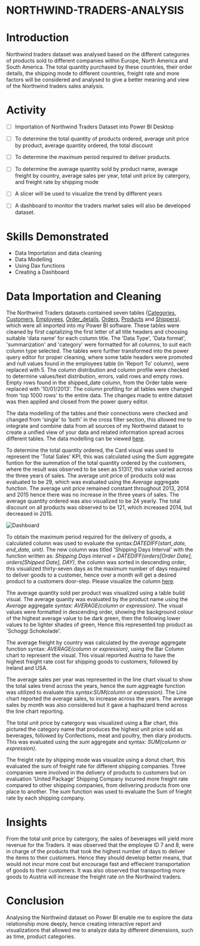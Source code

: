# NORTHWIND-TRADERS-ANALYSIS

# **Introduction**
Northwind traders dataset was analysed based on the different categories of products sold to different companies within Europe, North America and South America. The total quantity purchased by these countries, their order details, the shipping mode to different countries, freight rate and more factors will be considered and analysed to give a better meaning and view of the Northwind traders sales analysis.


# **Activity**
- [ ]  Importation of Northwind Traders Dataset into Power BI Desktop
- [ ]  To determine the total quantity of products ordered, average unit price by product, average quantity ordered, the total discount
- [ ]  To determine the maximum period required to deliver products.
- [ ]  To determine the average quantity sold by product name, average freight by country, average sales per year, total unit price by catergory, and freight rate by shipping mode
- [ ]  A slicer will be used to visualize the trend by different years
- [ ]  A dashboard to monitor the traders market sales will also be developed dataset.
 

# **Skills Demonstrated**
- Data Importation and data cleaning
- Data Modelling
- Using Dax functions
- Creating a Dashboard


# **Data Importation and Cleaning**
The Northwind Traders datasets contained seven tables ([Categories](https://github.com/Jessie-Watt/Northwind-Traders-Analysis/blob/main/Category%20data.png), [Customers](https://github.com/Jessie-Watt/Northwind-Traders-Analysis/blob/main/Customers.png), [Employees](https://github.com/Jessie-Watt/Northwind-Traders-Analysis/blob/main/Employees.png), [Order_details](https://github.com/Jessie-Watt/Northwind-Traders-Analysis/blob/main/Orders%20Details.png), [Orders](https://github.com/Jessie-Watt/Northwind-Traders-Analysis/blob/main/Orders.png), [Products](https://github.com/Jessie-Watt/Northwind-Traders-Analysis/blob/main/Products.png) and [Shippers](https://github.com/Jessie-Watt/Northwind-Traders-Analysis/blob/main/Shippers.png)), which were all imported into my Power BI software. These tables were cleaned by first captalizing the first letter of all title headers and choosing suitable 'data name' for each column title. The 'Data Type', 'Data format', 'summarization' and 'category' were formatted for all columns, to suit each column type selected. The tables were further transformed into the power query editor for proper cleaning, where some table headers were promoted and null values found in the employees table (in 'Report To' column), were replaced with 5. The column distribution and column profile were checked to determine values/text distribution, errors, valid rows and empty rows. Empty rows found in the shipped_date column, from the Order table were replaced with '10/01/2013'. The column profiling for all tables were changed from 'top 1000 rows' to the entire data. The changes made to entire dataset was then applied and closed from the power query editor.

The data modelling of the tables and their connections were checked and changed from 'single' to 'both' in the cross filter section, this allowed me to integrate and combine data from all sources of my Northwind dataset to create a unified view of your data and related information spread across different tables. The data modelling can be viewed [here](https://github.com/Jessie-Watt/Northwind-Traders-Analysis/blob/main/Data%20Modelling.png). 


To determine the total quantity ordered, the Card visual was used to represent the 'Total Sales' KPI, this was calculated using the _Sum_ aggregate funtion for the summation of the total quantity ordered by the customers, where the result was observed to be seen as 51317, this value varied across the three years of sales. The average unit price of products sold was evaluated to be 29, which was evaluated using the _Average_ aggregate function. The average unit price remained constant throughout 2013, 2014 and 2015 hence there was no increase in the three years of sales. The average quantity ordered was also visualized to be 24 yearly. The total discount on all products was observed to be 121, which increased 2014, but decreased in 2015.

![Dashboard](https://github.com/Jessie-Watt/Northwind-Traders-Analysis/assets/140435577/efe9ac62-9fa0-4929-b12a-85a102865fc8)



To obtain the maximum period required for the delivery of goods, a calculated column was used to evaluate the syntax:_DATEDIFF(start_date, end_date, unit)_. The new column was titled 'Shipping Days Interval' with the function written as: _Shipping Days interval = DATEDIFF(orders[Order Date], orders[Shipped Date], DAY)_, the column was sorted in descending order, this visualized thirty-seven days as the maximum number of days required to deliver goods to a customer, hence over a month will get a desired product to a customers door-step. Please visualize the column [here](https://github.com/Jessie-Watt/Northwind-Traders-Analysis/blob/main/Shipping%20Days%20Interval.png). 

The average quantity sold per product was visualized using a table build visual. The average quanity was evaluated by the product name using the _Average_ aggregate _syntax: AVERAGE(column or expression)_. The visual values were formatted in descending order, showing the background colour of the highest average value to be dark green, then the following lower values to be lighter shades of green, Hence this represented top product as 'Schoggi Schokolade'.

The average freight by country was calculated by the _average_ aggregate function syntax: _AVERAGE(column or expression)_, using the Bar Column chart to represent the visual. This visual reported Austria to have the highest freight rate cost for shipping goods to customers, followed by Ireland and USA.

The average sales per year was represented in the line chart visual to show the total sales trend across the years, hence the _sum_ aggreagte function was utilized to evaluate this _syntax:SUM(column or expression)_. The Line chart reported the average sales, to increase across the years. The average sales by month was also considered but it gave a haphazard trend across the line chart reporting.

The total unit price by catergory was visualized using a Bar chart, this pictured the category name that produces the highest unit price sold as beverages, followed by Confections, meat and poultry, then diary products. This was evaluated using the _sum_ aggregate and syntax: _SUM(column or expression)_.

The freight rate by shipping mode was visualize using a donut chart, this evaluated the sum of freight rate for different shipping companies. Three companies were involved in the delivery of products to customers but on evaluation 'United Package' Shipping Company incurred more freight rate compared to other shipping companies, from delivering products from one place to another. The _sum_ function was used to evaluate the Sum of frieght rate by each shipping company.

# Insights
From the total unit price by catergory, the sales of beverages will yield more revenue for the Traders. It was observed that the employee ID 7 and 8, were in charge of the products that took the highest number of days to deliver the items to their customers. Hence they should develop better means, that would not incur more cost but encourage fast and effiecient transportation of goods to their customers.
It was also observed that transporting more goods to Austria will increase the freight rate on the Northwind traders. 

# Conclusion
Analysing the Northwind dataset on Power BI enable me to explore the data relationship more deeply, hence creating interactive report and visualizations that allowed me to analyze data by different dimensions, such as time, product categories.



